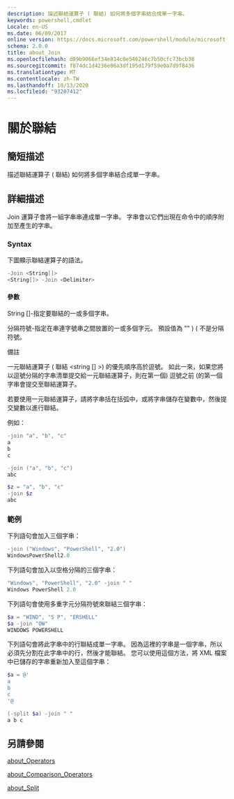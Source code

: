 ```yaml
---
description: 描述聯結運算子 ( 聯結) 如何將多個字串結合成單一字串。
keywords: powershell,cmdlet
Locale: en-US
ms.date: 06/09/2017
online version: https://docs.microsoft.com/powershell/module/microsoft.powershell.core/about/about_join?view=powershell-7&WT.mc_id=ps-gethelp
schema: 2.0.0
title: about_Join
ms.openlocfilehash: d89b9066ef34e814c0e546246c7b50cfc73bcb38
ms.sourcegitcommit: f874dc1d4236e06a3df195d179f59e0a7d9f8436
ms.translationtype: MT
ms.contentlocale: zh-TW
ms.lasthandoff: 10/13/2020
ms.locfileid: "93207412"
---
```

# <a name="about-join"></a>關於聯結

## <a name="short-description"></a>簡短描述
描述聯結運算子 ( 聯結) 如何將多個字串結合成單一字串。

## <a name="long-description"></a>詳細描述

Join 運算子會將一組字串串連成單一字串。 字串會以它們出現在命令中的順序附加至產生的字串。

### <a name="syntax"></a>Syntax

下圖顯示聯結運算子的語法。

```powershell
-Join <String[]>
<String[]> -Join <Delimiter>
```

#### <a name="parameters"></a>參數

String []-指定要聯結的一或多個字串。

分隔符號-指定在串連字號串之間放置的一或多個字元。 預設值為 "" )  ( 不是分隔符號。

備註

一元聯結運算子 ( 聯結 <string [] >) 的優先順序高於逗號。 如此一來，如果您將以逗號分隔的字串清單提交給一元聯結運算子，則在第一個) 逗號之前 (的第一個字串會提交至聯結運算子。

若要使用一元聯結運算子，請將字串括在括弧中，或將字串儲存在變數中，然後提交變數以進行聯結。

例如：

```powershell
-join "a", "b", "c"
a
b
c

-join ("a", "b", "c")
abc

$z = "a", "b", "c"
-join $z
abc
```

### <a name="examples"></a>範例

下列語句會加入三個字串：

```powershell
-join ("Windows", "PowerShell", "2.0")
WindowsPowerShell2.0
```

下列語句會加入以空格分隔的三個字串：

```powershell
"Windows", "PowerShell", "2.0" -join " "
Windows PowerShell 2.0
```

下列語句會使用多重字元分隔符號來聯結三個字串：

```powershell
$a = "WIND", "S P", "ERSHELL"
$a -join "OW"
WINDOWS POWERSHELL
```

下列語句會將此字串中的行聯結成單一字串。 因為這裡的字串是一個字串，所以必須先分割在此字串中的行，然後才能聯結。 您可以使用這個方法，將 XML 檔案中已儲存的字串重新加入至這個字串：

```powershell
$a = @'
a
b
c
'@

(-split $a) -join " "
a b c
```

## <a name="see-also"></a>另請參閱

[about_Operators](about_Operators.md)

[about_Comparison_Operators](about_Comparison_Operators.md)

[about_Split](about_Split.md)
